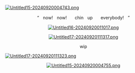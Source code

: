 [![Untitled15-20240920004743.png](https://i.postimg.cc/tJLnGVf0/Untitled15-20240920004743.png)](https://postimg.cc/jn4SzCtv)
<p align="center"

“ㅤnow!ㅤnow!ㅤㅤchinㅤupㅤㅤeverybody!ㅤ”
<p align="center"

[![Untitled16-20240920011017.png](https://i.postimg.cc/bJCK3BHm/Untitled16-20240920011017.png)](https://postimg.cc/G8D7pzfD)
<p align="center"


[![Untitled17-20240920111317.png](https://i.postimg.cc/qMrmP1hY/Untitled17-20240920111317.png)](https://postimg.cc/BthcDcCc)
<p align="center"

wip

[![Untitled17-20240920111323.png](https://i.postimg.cc/7P0stF60/Untitled17-20240920111323.png)](https://postimg.cc/23j7VXnS)
<p align="center"

[![Untitled15-20240920004755.png](https://i.postimg.cc/WzGR7B0B/Untitled15-20240920004755.png)](https://postimg.cc/N2jPsPJD)
<p align="center"
